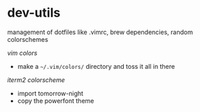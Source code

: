 # dev-utils
management of dotfiles like .vimrc, brew dependencies, random colorschemes

_vim colors_
* make a `~/.vim/colors/` directory and toss it all in there

_iterm2 colorscheme_
* import tomorrow-night
* copy the powerfont theme
